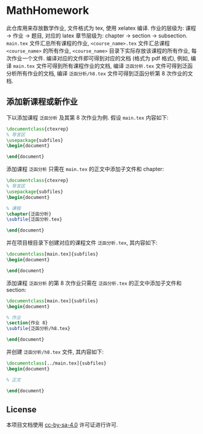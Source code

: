 # MathHomework

此仓库用来存放数学作业, 文件格式为 tex, 使用 xelatex 编译.
作业的层级为: 课程 -> 作业 -> 题目, 对应的 latex 章节层级为: chapter -> section -> subsection.
`main.tex` 文件汇总所有课程的作业, `<course_name>.tex` 文件汇总课程 `<course_name>` 的所有作业,
`<course_name>` 目录下实际存放该课程的所有作业, 每次作业一个文件.
编译对应的文件即可得到对应的文档 (格式为 pdf 格式), 例如,
编译 `main.tex` 文件可得到所有课程作业的文档,
编译 `泛函分析.tex` 文件可得到泛函分析所有作业的文档,
编译 `泛函分析/h8.tex` 文件可得到泛函分析第 8 次作业的文档.

## 添加新课程或新作业

下以添加课程 `泛函分析` 及其第 8 次作业为例. 假设 `main.tex` 内容如下:

```tex
\documentclass{ctexrep}
% 导言区
\usepackage{subfiles}
\begin{document}

\end{document}
```

添加课程 `泛函分析` 只需在 `main.tex` 的正文中添加子文件和 chapter:

```tex
\documentclass{ctexrep}
% 导言区
\usepackage{subfiles}
\begin{document}

% 课程
\chapter{泛函分析}
\subfile{泛函分析.tex}

\end{document}
```

并在项目根目录下创建对应的课程文件 `泛函分析.tex`, 其内容如下:

```tex
\documentclass[main.tex]{subfiles}
\begin{document}

\end{document}
```

添加课程 `泛函分析` 的第 8 次作业只需在 `泛函分析.tex` 的正文中添加子文件和 section:

```tex
\documentclass[main.tex]{subfiles}
\begin{document}

% 作业
\section{作业 8}
\subfile{泛函分析/h8.tex}

\end{document}
```

并创建 `泛函分析/h8.tex` 文件, 其内容如下:

```tex
\documentclass[../main.tex]{subfiles}
\begin{document}

% 正文

\end{document}
```

## License

本项目文档使用
[cc-by-sa-4.0](https://creativecommons.org/licenses/by-nc-sa/4.0/)
许可证进行许可.
